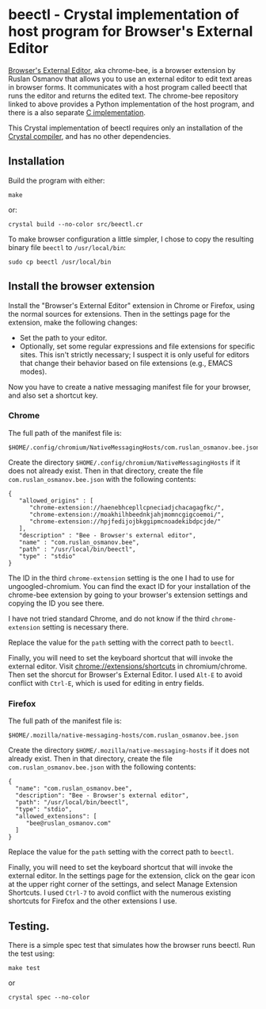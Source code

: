 # beectl - Crystal implementation of host program for Browser's External Editor

[Browser's External Editor](https://github.com/rosmanov/chrome-bee),
aka chrome-bee, is a browser extension by Ruslan Osmanov that allows you to use an external
editor to edit text areas in browser forms.  It communicates with a
host program called beectl that runs the editor and returns the edited
text.  The chrome-bee repository linked to above provides a Python
implementation of the host program, and there is a also separate [C
implementation](https://github.com/rosmanov/bee-host).

This Crystal implementation of beectl requires only an installation of
the [Crystal compiler](https://crystal-lang.org/), and has no other dependencies.

## Installation

Build the program with either:

    make

or:

    crystal build --no-color src/beectl.cr

To make browser configuration a little simpler, I chose to copy
the resulting binary file `beectl` to `/usr/local/bin`:

    sudo cp beectl /usr/local/bin

## Install the browser extension

Install the "Browser's External Editor" extension in Chrome or
Firefox, using the normal sources for extensions.  Then
in the settings page for the extension, make the following
changes:

* Set the path to your editor.
* Optionally, set some regular expressions and file extensions for specific
sites.  This isn't strictly necessary; I suspect it is only useful for
editors that change their behavior based on file
extensions (e.g., EMACS modes).

Now you have to create a native messaging manifest file for
your browser, and also set a shortcut key.

### Chrome

The full path of the manifest file is:

    $HOME/.config/chromium/NativeMessagingHosts/com.ruslan_osmanov.bee.json

Create the directory `$HOME/.config/chromium/NativeMessagingHosts` if
it does not already exist.  Then in that directory, create the file
`com.ruslan_osmanov.bee.json` with the following contents:

    {
       "allowed_origins" : [
          "chrome-extension://haenebhcepllcpneciadjchacagagfkc/",
          "chrome-extension://moakhilhbeednkjahjmomncgigcoemoi/",
          "chrome-extension://hpjfedijojbkggipmcnoadekibdpcjde/"
       ],
       "description" : "Bee - Browser's external editor",
       "name" : "com.ruslan_osmanov.bee",
       "path" : "/usr/local/bin/beectl",
       "type" : "stdio"
    }

The ID in the third `chrome-extension` setting is the one I had to use for ungoogled-chromium.
You can find the exact ID for your installation of the chrome-bee extension
by going to your browser's extension settings and copying the ID you see there.

I have not tried standard Chrome, and do not know if the third `chrome-extension`
setting is necessary there.

Replace the value for the `path` setting with the correct
path to `beectl`.

Finally, you will need to set the keyboard shortcut that will invoke the external
editor.  Visit [chrome://extensions/shortcuts](chrome://extensions/shortcuts) in chromium/chrome.  Then
set the shorcut for Browser's External Editor.  I used `Alt-E` to avoid conflict
with `Ctrl-E`, which is used for editing in entry fields.

### Firefox

The full path of the manifest file is:

    $HOME/.mozilla/native-messaging-hosts/com.ruslan_osmanov.bee.json

Create the directory `$HOME/.mozilla/native-messaging-hosts` if
it does not already exist.  Then in that directory, create the file
`com.ruslan_osmanov.bee.json` with the following contents:

    {
      "name": "com.ruslan_osmanov.bee",
      "description": "Bee - Browser's external editor",
      "path": "/usr/local/bin/beectl",
      "type": "stdio",
      "allowed_extensions": [
         "bee@ruslan_osmanov.com"
      ]
    }

Replace the value for the `path` setting with the correct
path to `beectl`.

Finally, you will need to set the keyboard shortcut that will invoke the external
editor.  In the settings page for the extension, click on the gear icon
at the upper right corner of the settings, and select Manage Extension Shortcuts.
I used `Ctrl-7` to avoid conflict with the numerous existing shortcuts
for Firefox and the other extensions I use.

## Testing.

There is a simple spec test that simulates how the browser runs
beectl.  Run the test using:

    make test

or

    crystal spec --no-color
